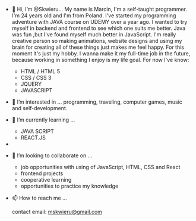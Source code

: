 - 👋 Hi, I’m @Skwieru...
	My name is Marcin, I'm a self-taught programmer. I'm 24 years old and I'm from Poland. I've started my programming adventure with JAVA course on UDEMY over a year
	ago.
	I wanted to try myself in backend and frontend to see which one suits me better. Java was fun ,but I've found myself much better in JavaScript.
	I'm really creative person so making animations, website designs and using my brain for creating all of these things just makes me feel happy.
	For this moment it's just my hobby. I wanna make it my full-time job in the future, because working in something I enjoy is my life goal.
	For now I've know:
	- HTML / HTML 5
	- CSS / CSS 3
	- JQUERY
	- JAVASCRIPT
	
     
- 👀 I’m interested in ...
	programming, traveling, computer games, music and self-development.
	 	
- 🌱 I’m currently learning ...
	- JAVA SCRIPT
	- REACT.JS
- 	
- 💞️ I’m looking to collaborate on ...
	- job opportunities with using of JavaScript, HTML, CSS and React
	- frontend projects
	- cooperative learning
	- opportunities to practice my knowledge
	
- 📫 How to reach me ...

	contact email: mskwieru@gmail.com
